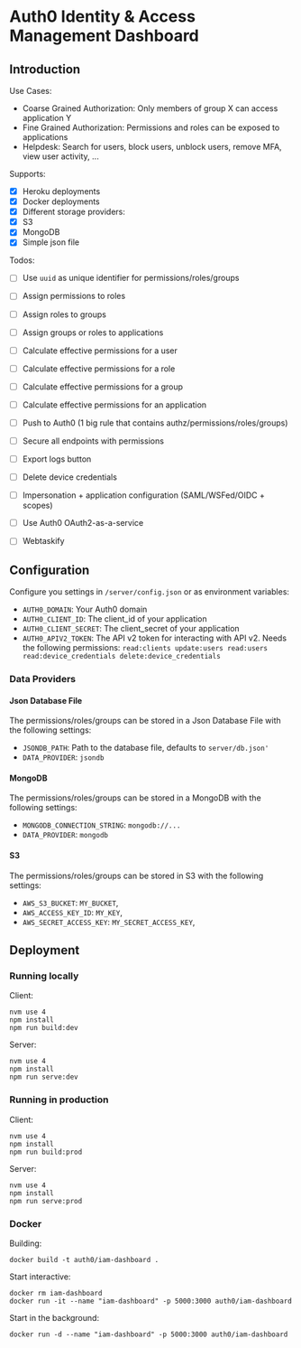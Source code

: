 # Auth0 Identity & Access Management Dashboard

## Introduction

Use Cases:

 - Coarse Grained Authorization: Only members of group X can access application Y
 - Fine Grained Authorization: Permissions and roles can be exposed to applications
 - Helpdesk: Search for users, block users, unblock users, remove MFA, view user activity, ...

Supports:

 - [x] Heroku deployments
 - [x] Docker deployments
 - [x] Different storage providers:
  - [x] S3
  - [x] MongoDB
  - [x] Simple json file

Todos:

 - [ ] Use `uuid` as unique identifier for permissions/roles/groups
 - [ ] Assign permissions to roles
 - [ ] Assign roles to groups
 - [ ] Assign groups or roles to applications
 - [ ] Calculate effective permissions for a user
 - [ ] Calculate effective permissions for a role
 - [ ] Calculate effective permissions for a group
 - [ ] Calculate effective permissions for an application
 - [ ] Push to Auth0 (1 big rule that contains authz/permissions/roles/groups)
 - [ ] Secure all endpoints with permissions
 - [ ] Export logs button
 - [ ] Delete device credentials
 - [ ] Impersonation + application configuration (SAML/WSFed/OIDC + scopes)
 - [ ] Use Auth0 OAuth2-as-a-service
 - [ ] Webtaskify


## Configuration

Configure you settings in `/server/config.json` or as environment variables:

 - `AUTH0_DOMAIN`: Your Auth0 domain
 - `AUTH0_CLIENT_ID`: The client_id of your application
 - `AUTH0_CLIENT_SECRET`: The client_secret of your application
 - `AUTH0_APIV2_TOKEN`: The API v2 token for interacting with API v2. Needs the following permissions: `read:clients update:users read:users read:device_credentials delete:device_credentials`

### Data Providers

#### Json Database File

The permissions/roles/groups can be stored in a Json Database File with the following settings:

 - `JSONDB_PATH`: Path to the database file, defaults to `server/db.json'`
 - `DATA_PROVIDER`: `jsondb`

#### MongoDB

The permissions/roles/groups can be stored in a MongoDB with the following settings:

 - `MONGODB_CONNECTION_STRING`: `mongodb://...`
 - `DATA_PROVIDER`: `mongodb`

#### S3

The permissions/roles/groups can be stored in S3 with the following settings:

 - `AWS_S3_BUCKET`: `MY_BUCKET`,
 - `AWS_ACCESS_KEY_ID`: `MY_KEY`,
 - `AWS_SECRET_ACCESS_KEY`: `MY_SECRET_ACCESS_KEY`,

## Deployment

### Running locally

Client:

```
nvm use 4
npm install
npm run build:dev
```

Server:

```
nvm use 4
npm install
npm run serve:dev
```

### Running in production

Client:

```
nvm use 4
npm install
npm run build:prod
```

Server:

```
nvm use 4
npm install
npm run serve:prod
```

### Docker

Building:

```
docker build -t auth0/iam-dashboard .
```

Start interactive:

```
docker rm iam-dashboard
docker run -it --name "iam-dashboard" -p 5000:3000 auth0/iam-dashboard
```

Start in the background:

```
docker run -d --name "iam-dashboard" -p 5000:3000 auth0/iam-dashboard
```

